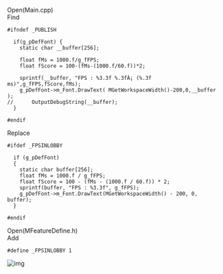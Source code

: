 Open(Main.cpp)<br>
Find<br>


    #ifndef _PUBLISH

      if(g_pDefFont) {
        static char __buffer[256];

        float fMs = 1000.f/g_fFPS;
        float fScore = 100-(fMs-(1000.f/60.f))*2;

        sprintf(__buffer, "FPS : %3.3f %.3fÁ¡ (%.3f ms)",g_fFPS,fScore,fMs);
        g_pDefFont->m_Font.DrawText( MGetWorkspaceWidth()-200,0,__buffer );
    //		OutputDebugString(__buffer);
      }

    #endif
    
    
Replace <br>

    #ifdef _FPSINLOBBY

      if (g_pDefFont)
      {
        static char buffer[256];
        float fMs = 1000.f / g_fFPS;
        float fScore = 100 - (fMs - (1000.f / 60.f)) * 2;
        sprintf(buffer, "FPS : %3.3f", g_fFPS);
        g_pDefFont->m_Font.DrawText(MGetWorkspaceWidth() - 200, 0, buffer);
      }

    #endif
    
Open(MFeatureDefine.h) <br>
Add <br>

    #define _FPSINLOBBY	1

![img](https://i.imgur.com/iQqXzGs.png)

